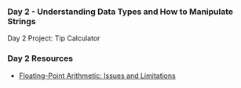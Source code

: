 ### Day 2 - Understanding Data Types and How to Manipulate Strings
Day 2 Project: Tip Calculator

### Day 2 Resources
- [Floating-Point Arithmetic: Issues and Limitations](https://docs.python.org/3/tutorial/floatingpoint.html)